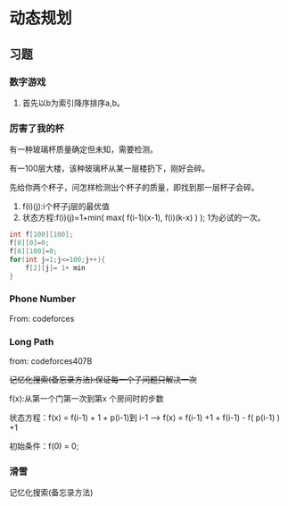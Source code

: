 # 动态规划

## 习题

### 数字游戏

1. 首先以b为索引降序排序a,b。



### 厉害了我的杯

有一种玻璃杯质量确定但未知，需要检测。

有一100层大楼，该种玻璃杯从某一层楼扔下，刚好会碎。

先给你两个杯子，问怎样检测出个杯子的质量，即找到那一层杯子会碎。

1. f(i)(j):i个杯子j层的最优值
2. 状态方程:f(i)(j)=1+min( max( f(i-1)(x-1), f(i)(k-x) ) ); 1为必试的一次。



```c++
int f[100][100];
f[0][0]=0;
f[0][100]=0;
for(int j=1;j<=100;j++){
	f[2][j]= 1+ min
}
```





### Phone Number

From: codeforces



### Long Path

from: codeforces407B

~~记忆化搜索(备忘录方法):保证每一个子问题只解决一次~~

f(x):从第一个门第一次到第x 个房间时的步数 

状态方程：f(x) = f(i-1) + 1 + p(i-1)到 i-1 --> f(x) = f(i-1) +1 + f(i-1) - f( p(i-1) ) +1

初始条件：f(0) = 0;



### 滑雪

记忆化搜索(备忘录方法)

​	